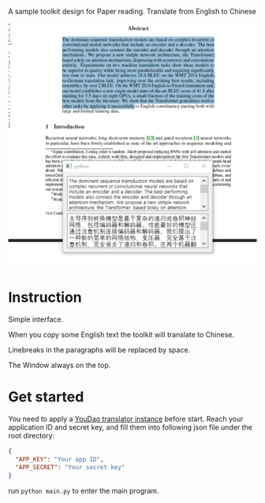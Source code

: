 A sample toolkit design for Paper reading. Translate
from English to Chinese 

![Toolkit pic](./toolkit.png)

# Instruction
Simple interface.

When you copy some English text the toolkit will translate
to Chinese.

Linebreaks in the paragraphs will be replaced by space.

The Window always on the top.

# Get started
You need to apply a [YouDao translator instance](https://ai.youdao.com/gw.s)
 before start. Reach your application ID and secret key, and fill them into following 
 json file under the root directory:

```json
{
  "APP_KEY": "Your app ID",
  "APP_SECRET": "Your secret key"
}
```

run
``
python main.py
``
to enter the main program.